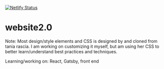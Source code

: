 [![Netlify Status](https://api.netlify.com/api/v1/badges/83b81bcb-e4bb-4846-a6c2-2657b89fcc0c/deploy-status)](https://app.netlify.com/sites/naomiperez/deploys)
# website2.0
Note: Most design/style elements and CSS is designed by and cloned from tania rascia. I am working on customizing it myself, but am using her CSS to better learn/understand best practices and techniques.

Learning/working on: React, Gatsby, front end
